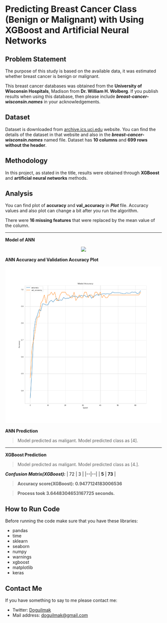 

# Predicting Breast Cancer Class (Benign or Malignant) with Using XGBoost and Artificial Neural Networks 


## Problem Statement

The purpose of this study is based on the available data, it was estimated whether breast cancer is benign or malignant. 

This breast cancer databases was obtained from the **University of Wisconsin
   Hospitals**, Madison from **Dr. William H. Wolberg**.  If you publish results
   when using this database, then please include ***breast-cancer-wisconsin.names*** in your
   acknowledgements.

## Dataset

Dataset is downloaded from [archive.ics.uci.edu](https://archive.ics.uci.edu/ml/datasets/breast+cancer+wisconsin+(diagnostic)) website. You can find the details of the dataset in that website and also in the ***breast-cancer-wisconsin.names*** named file. Dataset has **10 columns** and **699 rows without the header**.

## Methodology

In this project, as stated in the title, results were obtained through **XGBoost** and **artificial neural networks** methods. 

## Analysis

You can find plot of **accuracy** and **val_accuracy** in ***Plot*** file. Accuracy values and also plot can change a bit after you run the algorithm.

There were **16 missing features** that were replaced by the mean value of the column.

---
**Model of ANN**

<p align="center">
    <img src="binary_input_and_output_model.png"> 
</p>

**ANN Accuracy and Validation Accuracy Plot**

![acc_val](Plots/acc_val.png)

**ANN Prediction**

> Model predicted as maligant. 
Model predicted class as [4].
---
**XGBoost Prediction**

> Model predicted as maligant. 
> Model predicted class as [4.].

***Confusion Matrix(XGBoost):***
| 72 | 3 |
|--|--|
| **5** | **73** |

> **Accuracy score(XGBoost): 0.9477124183006536**

> **Process took 3.6448304653167725 seconds.**

## How to Run Code

Before running the code make sure that you have these libraries:

 - pandas 
 - time
 - sklearn
 - seaborn
 - numpy
 - warnings
 - xgboost
 - matplotlib
 - keras
    
## Contact Me

If you have something to say to me please contact me: 

 - Twitter: [Doguilmak](https://twitter.com/Doguilmak)
 - Mail address: doguilmak@gmail.com
 
